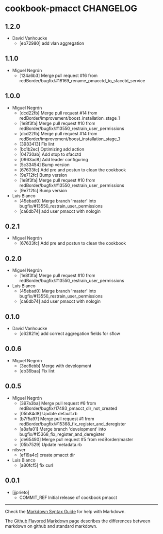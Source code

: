 cookbook-pmacct CHANGELOG
===============

## 1.2.0

  - David Vanhoucke
    - [eb72980] add vlan aggregation

## 1.1.0

  - Miguel Negrón
    - [124a6b3] Merge pull request #16 from redBorder/bugfix/#18169_rename_pmacctd_to_sfacctd_service

## 1.0.0

  - Miguel Negrón
    - [dcd22fb] Merge pull request #14 from redBorder/improvement/boost_installation_stage_1
    - [1e8f3fa] Merge pull request #10 from redBorder/bugfix/#13550_restrain_user_permissions
    - [dcd22fb] Merge pull request #14 from redBorder/improvement/boost_installation_stage_1
    - [3983413] Fix lint
    - [bc1b2ec] Optimizing add action
    - [04730ab] Add stop to sfacctd
    - [0963ad8] Add leader configuring
    - [5c33454] Bump version
    - [67633fc] Add pre and postun to clean the cookbook
    - [9e712fc] Bump version
    - [1e8f3fa] Merge pull request #10 from redBorder/bugfix/#13550_restrain_user_permissions
    - [9e712fc] Bump version
  - Luis Blanco
    - [45ebad0] Merge branch 'master' into bugfix/#13550_restrain_user_permissions
    - [ca6db74] add user pmacct with nologin

## 0.2.1

  - Miguel Negrón
    - [67633fc] Add pre and postun to clean the cookbook

## 0.2.0

  - Miguel Negrón
    - [1e8f3fa] Merge pull request #10 from redBorder/bugfix/#13550_restrain_user_permissions
  - Luis Blanco
    - [45ebad0] Merge branch 'master' into bugfix/#13550_restrain_user_permissions
    - [ca6db74] add user pmacct with nologin

## 0.1.0

  - David Vanhoucke
    - [c62821e] add correct aggregation fields for sflow

## 0.0.6

  - Miguel Negrón
    - [3ec8ebb] Merge with development
    - [eb39baa] Fix lint

## 0.0.5

  - Miguel Negrón
    - [397a3ba] Merge pull request #6 from redBorder/bugfix/17493_pmacct_dir_not_created
    - [05b84d8] Update default.rb
    - [b7f5a97] Merge pull request #1 from redBorder/bugfix/#15368_fix_register_and_deregister
    - [a8afa01] Merge branch 'development' into bugfix/#15368_fix_register_and_deregister
    - [de65490] Merge pull request #5 from redBorder/master
    - [05b7529] Update metadata.rb
  - nilsver
    - [ef19a4c] create pmacct dir
  - Luis Blanco
    - [a80fcf5] fix curl

## 0.0.1

  - [jjprieto]
    - COMMIT_REF Initial release of cookbook pmacct

- - -
Check the [Markdown Syntax Guide](http://daringfireball.net/projects/markdown/syntax) for help with Markdown.

The [Github Flavored Markdown page](http://github.github.com/github-flavored-markdown/) describes the differences between markdown on github and standard markdown.
